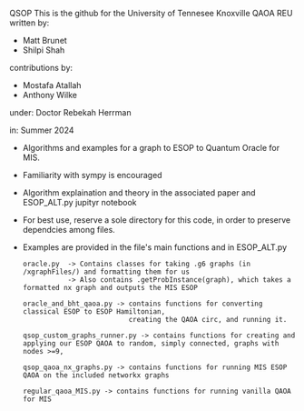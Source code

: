 QSOP 
This is the github for the University of Tennesee Knoxville QAOA REU written by: 
- Matt Brunet
- Shilpi Shah
 
contributions by:
- Mostafa Atallah 
- Anthony Wilke 

under: Doctor Rebekah Herrman 

in: Summer 2024 

- Algorithms and examples for a graph to ESOP to Quantum Oracle for MIS.
- Familiarity with sympy is encouraged
- Algorithm explaination and theory in the associated paper and ESOP_ALT.py jupityr notebook
- For best use, reserve a sole directory for this code, in order to preserve dependcies among files. 
- Examples are provided in the file's main functions and in ESOP_ALT.py

      oracle.py  -> Contains classes for taking .g6 graphs (in /xgraphFiles/) and formatting them for us
                 -> Also contains .getProbInstance(graph), which takes a formatted nx graph and outputs the MIS ESOP  
           
      oracle_and_bht_qaoa.py -> contains functions for converting classical ESOP to ESOP Hamiltonian, 
                                creating the QAOA circ, and running it. 
      
      qsop_custom_graphs_runner.py -> contains functions for creating and applying our ESOP QAOA to random, simply connected, graphs with nodes >=9,
      
      qsop_qaoa_nx_graphs.py -> contains functions for running MIS ESOP QAOA on the included networkx graphs
     
      regular_qaoa_MIS.py -> contains functions for running vanilla QAOA for MIS


